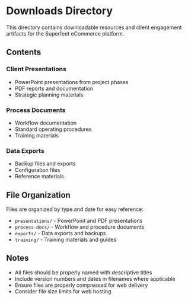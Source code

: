 # Downloads Directory

This directory contains downloadable resources and client engagement artifacts for the Superfeet eCommerce platform.

## Contents

### Client Presentations
- PowerPoint presentations from project phases
- PDF reports and documentation
- Strategic planning materials

### Process Documents
- Workflow documentation
- Standard operating procedures
- Training materials

### Data Exports
- Backup files and exports
- Configuration files
- Reference materials

## File Organization

Files are organized by type and date for easy reference:
- `presentations/` - PowerPoint and PDF presentations
- `process-docs/` - Workflow and procedure documents
- `exports/` - Data exports and backups
- `training/` - Training materials and guides

## Notes

- All files should be properly named with descriptive titles
- Include version numbers and dates in filenames where applicable
- Ensure files are properly compressed for web delivery
- Consider file size limits for web hosting
